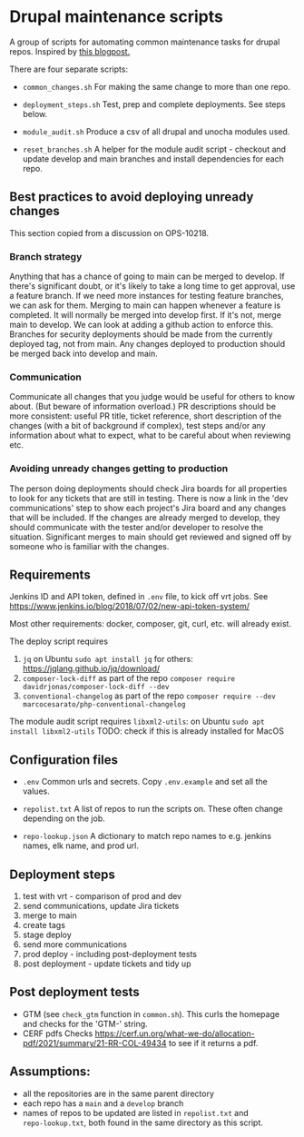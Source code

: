 # Drupal maintenance scripts

A group of scripts for automating common maintenance tasks for drupal repos.
Inspired by [this blogpost.](https://blog.danslimmon.com/2019/07/15/do-nothing-scripting-the-key-to-gradual-automation/)

There are four separate scripts:

* `common_changes.sh` For making the same change to more than one repo.

* `deployment_steps.sh` Test, prep and complete deployments. See steps below.

* `module_audit.sh` Produce a csv of all drupal and unocha modules used.

* `reset_branches.sh` A helper for the module audit script - checkout and update
develop and main branches and install dependencies for each repo.

## Best practices to avoid deploying unready changes

This section copied from a discussion on OPS-10218.

### Branch strategy

Anything that has a chance of going to main can be merged to develop.
If there's significant doubt, or it's likely to take a long time to get approval, use a feature branch.
If we need more instances for testing feature branches, we can ask for them.
Merging to main can happen whenever a feature is completed. It will normally be merged into develop first. If it's not, merge main to develop. We can look at adding a github action to enforce this.
Branches for security deployments should be made from the currently deployed tag, not from main.
Any changes deployed to production should be merged back into develop and main.

### Communication

Communicate all changes that you judge would be useful for others to know about. (But beware of information overload.)
PR descriptions should be more consistent: useful PR title, ticket reference, short description of the changes (with a bit of background if complex), test steps and/or any information about what to expect, what to be careful about when reviewing etc.

### Avoiding unready changes getting to production

The person doing deployments should check Jira boards for all properties to look for any tickets that are still in testing. There is now a link in the 'dev communications' step to show each project's Jira board and any changes that will be included. If the changes are already merged to develop, they should communicate with the tester and/or developer to resolve the situation.
Significant merges to main should get reviewed and signed off by someone who is familiar with the changes.

## Requirements

Jenkins ID and API token, defined in `.env` file, to kick off vrt jobs.
See https://www.jenkins.io/blog/2018/07/02/new-api-token-system/

Most other requirements: docker, composer, git, curl, etc. will already exist.

The deploy script requires

1. `jq` on Ubuntu `sudo apt install jq` for others: https://jqlang.github.io/jq/download/
2. `composer-lock-diff` as part of the repo `composer require davidrjonas/composer-lock-diff --dev`
3. `conventional-changelog` as part of the repo `composer require --dev marcocesarato/php-conventional-changelog`

The module audit script requires `libxml2-utils`:
on Ubuntu `sudo apt install libxml2-utils`
TODO: check if this is already installed for MacOS

## Configuration files

* `.env`
Common urls and secrets. Copy `.env.example` and set all the values.

* `repolist.txt`
A list of repos to run the scripts on. These often change depending on the job.

* `repo-lookup.json`
A dictionary to match repo names to e.g. jenkins names, elk name, and prod url.

## Deployment steps
1. test with vrt - comparison of prod and dev
1. send communications, update Jira tickets
1. merge to main
1. create tags
1. stage deploy
1. send more communications
1. prod deploy - including post-deployment tests
2. post deployment - update tickets and tidy up

## Post deployment tests
* GTM (see `check_gtm` function in `common.sh`).
This curls the homepage and checks for the 'GTM-' string.
* CERF pdfs
Checks
https://cerf.un.org/what-we-do/allocation-pdf/2021/summary/21-RR-COL-49434
to see if it returns a pdf.

## Assumptions:
* all the repositories are in the same parent directory
* each repo has a `main` and a `develop` branch
* names of repos to be updated are listed in `repolist.txt` and\
`repo-lookup.txt`, both found in the same directory as this script.
